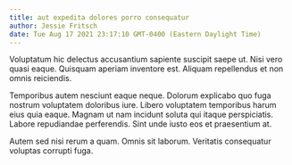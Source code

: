 ```yaml
---
title: aut expedita dolores porro consequatur
author: Jessie Fritsch
date: Tue Aug 17 2021 23:17:10 GMT-0400 (Eastern Daylight Time)
---
```

Voluptatum hic delectus accusantium sapiente suscipit saepe ut. Nisi vero quasi eaque. Quisquam aperiam inventore est. Aliquam repellendus et non omnis reiciendis.

 Temporibus autem nesciunt eaque neque. Dolorum explicabo quo fuga nostrum voluptatem doloribus iure. Libero voluptatem temporibus harum eius quia eaque. Magnam ut nam incidunt soluta qui itaque perspiciatis. Labore repudiandae perferendis. Sint unde iusto eos et praesentium at.

 Autem sed nisi rerum a quam. Omnis sit laborum. Veritatis consequatur voluptas corrupti fuga.